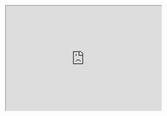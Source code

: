 <div style=" width: 100%; height:340;overflow: hidden; "><iframe src="https://widget.pkmer.cn/free/QuoteDay?user=a2e5899e-975e-4457-afd4-ec3ff7dcbc90&select-background=Color&theme-color=%239770EFFF&input-url=&theme=%E4%BE%BF%E7%AD%BE&select-theme=Note" allow="fullscreen" style=" height: 100%; width: 100%;"></iframe></div>